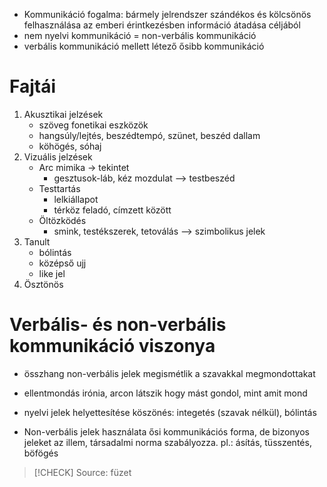 - Kommunikáció fogalma: bármely jelrendszer szándékos és kölcsönös felhasználása az emberi érintkezésben információ átadása céljából
- nem nyelvi kommunikáció = non-verbális kommunikáció
- verbális kommunikáció mellett létező ősibb kommunikáció

# Fajtái

1. Akusztikai jelzések
	- szöveg fonetikai eszközök
	- hangsúly/lejtés, beszédtempó, szünet, beszéd dallam
	- köhögés, sóhaj
2. Vizuális jelzések
	- Arc mimika -> tekintet
		- gesztusok-láb, kéz mozdulat —> testbeszéd
	- Testtartás
		- lelkiállapot
		- térköz feladó, címzett között
	- Öltözködés
		- smink, testékszerek, tetoválás —> szimbolikus jelek
3. Tanult
	- bólintás
	- középső ujj
	- like jel
4. Ösztönös

# Verbális- és non-verbális kommunikáció viszonya

- összhang
	non-verbális jelek megismétlik a szavakkal megmondottakat
- ellentmondás
	irónia, arcon látszik hogy mást gondol, mint amit mond
- nyelvi jelek helyettesítése
	köszönés: integetés (szavak nélkül), bólintás

- Non-verbális jelek használata ősi kommunikációs forma, de bizonyos jeleket az illem, társadalmi norma szabályozza. 
	pl.: ásítás, tüsszentés, böfögés

> [!CHECK] Source: füzet
